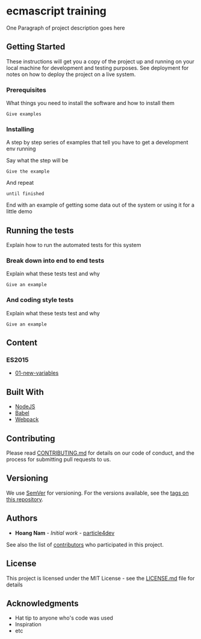 # ecmascript training

One Paragraph of project description goes here

## Getting Started

These instructions will get you a copy of the project up and running on your local machine for development and testing purposes. See deployment for notes on how to deploy the project on a live system.

### Prerequisites

What things you need to install the software and how to install them

```
Give examples
```

### Installing

A step by step series of examples that tell you have to get a development env running

Say what the step will be

```
Give the example
```

And repeat

```
until finished
```

End with an example of getting some data out of the system or using it for a little demo

## Running the tests

Explain how to run the automated tests for this system

### Break down into end to end tests

Explain what these tests test and why

```
Give an example
```

### And coding style tests

Explain what these tests test and why

```
Give an example
```

## Content

### ES2015

 - [01-new-variables](https://github.com/university-of-ant-solutions/ecmascript-training/tree/master/source/src/es2015/01-new-variables/__tests__)

## Built With

* [NodeJS](https://github.com/nodejs/node)
* [Babel](https://github.com/babel/babel)
* [Webpack](https://github.com/webpack)

## Contributing

Please read [CONTRIBUTING.md](https://github.com/university-of-ant-solutions/ecmascript-training/CONTRIBUTING.md) for details on our code of conduct, and the process for submitting pull requests to us.

## Versioning

We use [SemVer](http://semver.org/) for versioning. For the versions available, see the [tags on this repository](https://github.com/university-of-ant-solutions/ecmascript-training/tags).

## Authors

* **Hoang Nam** - *Initial work* - [particle4dev](https://github.com/particle4dev)

See also the list of [contributors](https://github.com/university-of-ant-solutions/ecmascript-training/AUTHORS) who participated in this project.

## License

This project is licensed under the MIT License - see the [LICENSE.md](LICENSE.md) file for details

## Acknowledgments

* Hat tip to anyone who's code was used
* Inspiration
* etc
